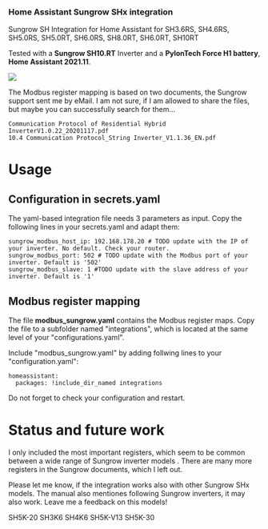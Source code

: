 ### Home Assistant Sungrow SHx integration
Sungrow SH Integration for Home Assistant for SH3.6RS, SH4.6RS, SH5.0RS, SH5.0RT, SH6.0RS, SH8.0RT, SH6.0RT, SH10RT

Tested with a **Sungrow SH10.RT** Inverter and a **PylonTech Force H1 battery**, **Home Assistant 2021.11**.

![](https://github.com/mkaiser/Sungrow-SHx-Inverter-Modbus-Home-Assistant/blob/main/HASS_Sungrow_Dashboard.png)

The Modbus register mapping is based on two documents, the Sungrow support sent me by eMail. I am not sure, if I am allowed to share the files, but maybe you can successfully search for them...

    Communication Protocol of Residential Hybrid InverterV1.0.22_20201117.pdf
    10.4 Communication Protocol_String Inverter_V1.1.36_EN.pdf

# Usage

##  Configuration in secrets.yaml
The yaml-based integration file needs 3 parameters as input. Copy the following lines in your secrets.yaml and adapt them:

    sungrow_modbus_host_ip: 192.168.178.20 # TODO update with the IP of your inverter. No default. Check your router.
    sungrow_modbus_port: 502 # TODO update with the Modbus port of your inverter. Default is '502'
    sungrow_modbus_slave: 1 #TODO update with the slave address of your inverter. Default is '1'

##  Modbus register mapping
The file **modbus_sungrow.yaml** contains the Modbus register maps. Copy the file  to a subfolder named "integrations", which is located at the same level of your "configurations.yaml". 

Include "modbus_sungrow.yaml" by adding follwing lines to your "configuration.yaml":

    homeassistant:
      packages: !include_dir_named integrations
    

Do not forget to check your configuration and restart.


# Status and future work 
I only included the most important registers, which seem to be common between a wide range of Sungrow inverter models . There are many more registers in the Sungrow documents, which I left out. 

Please let me know, if the integration works also with other Sungrow SHx models. 
The manual also mentiones following Sungrow inverters, it may also work. Leave me a feedback on this models!

SH5K-20
SH3K6
SH4K6
SH5K-V13
SH5K-30
